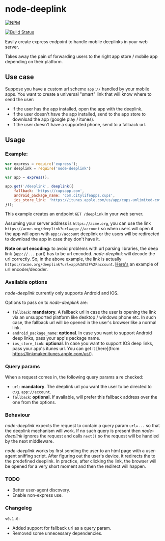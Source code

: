 # node-deeplink
[![NPM](https://nodei.co/npm/node-deeplink.png?downloads=true)](https://nodei.co/npm/node-deeplink/)

[![Build Status](https://drone.io/github.com/mderazon/node-deeplink/status.png)](https://drone.io/github.com/mderazon/node-deeplink/latest)

Easily create express endpoint to handle mobile deeplinks in your web server.

Takes away the pain of forwarding users to the right app store / mobile app depending on their platform.

## Use case

Suppose you have a custom url scheme `app://` handled by your mobile apps. You want to create a universal "smart" link that will know where to send the user:
- If the user has the app installed, open the app with the deeplink.
- If the user doesn't have the app installed, send to the app store to download the app (google play / itunes).
- If the user doesn't have a supported phone, send to a fallback url.


## Usage

### Example:
```js
var express = require('express');
var deeplink = require('node-deeplink')

var app = express();

app.get('/deeplink', deeplink({ 
    fallback: 'https://cupsapp.com',
    android_package_name: 'com.citylifeapps.cups', 
    ios_store_link: 'https://itunes.apple.com/us/app/cups-unlimited-coffee/id556462755?mt=8&uo=4',
}));

```
This example creates an endpoint `GET /deeplink` in your web server.

Assuming your server address is `https://acme.org`, you can use the link `https://acme.org/deeplink?url=app://account` so when users will open it the app will open with `app://account` deeplink or the users will be redirected to download the app in case they don't have it.

**Note on url encoding:** to avoid problems with url parsing libraries, the deep link (`app://...` part) has to be url encoded. *node-deeplink* will decode the url correctly. So, in the above example, the link is actually `https://acme.org/deeplink?url=app%3A%2F%2Faccount`. [Here's](http://meyerweb.com/eric/tools/dencoder/) an example of url encoder/decoder.


### Available options
*node-deeplink* currently only supports Android and IOS.

Options to pass on to *node-deeplink* are:
- `fallback`: **mandatory**. A fallback url in case the user is opening the link via an unsupported platform like desktop / windows phone etc. In such case, the fallback url will be opened in the user's browser like a normal link.
- `android_package_name`: **optional**. In case you want to support Android deep links, pass your app's package name.
- `ios_store_link`: **optional**. In case you want to support IOS deep links, pass your app's itunes url. You can get it [here](from https://linkmaker.itunes.apple.com/us/).


### Query params
When a request comes in, the following query params a re checked:
- `url`: **mandatory**. The deeplink url you want the user to be directed to e.g. `app://account`.
- `fallback`: **optional**. If available, will prefer this fallback address over the one from the options.

### Behaviour
*node-deeplink* expects the request to contain a query param `url=...` so that the deeplink mechanism will work. If no such query is present then *node-deeplink* ignores the request and calls `next()` so the request will be handled by the next middleware.

*node-deeplink* works by first sending the user to an html page with a user-agent sniffing script. After figuring out the user's device, it redirects the to the predefined deeplink. In practice, after clicking the link, the browser will be opened for a very short moment and then the redirect will happen.

### TODO
- Better user-agent discovery.
- Enable non-express use.

### Changelog
`v0.1.0`:
-  Added support for fallback url as a query param.
-  Removed some unnecessary dependencies.